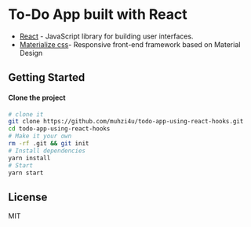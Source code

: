 # To-Do App built with React

- [React](https://reactjs.org/) - JavaScript library for building user interfaces.
- [Materialize css](http://materializecss.com/)- Responsive front-end framework based on Material Design

## Getting Started

#### Clone the project

```sh
# clone it
git clone https://github.com/muhzi4u/todo-app-using-react-hooks.git
cd todo-app-using-react-hooks
# Make it your own
rm -rf .git && git init
# Install dependencies
yarn install
# Start
yarn start
```

## License

MIT

